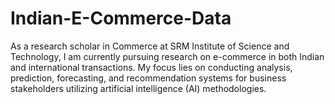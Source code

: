 # Indian-E-Commerce-Data
As a research scholar in Commerce at SRM Institute of Science and Technology, I am currently pursuing research on e-commerce in both Indian and international transactions. My focus lies on conducting analysis, prediction, forecasting, and recommendation systems for business stakeholders utilizing artificial intelligence (AI) methodologies.
